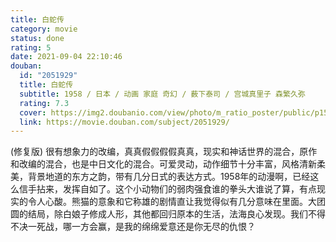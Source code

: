 ```yaml
---
title: 白蛇传
category: movie
status: done
rating: 5
date: 2021-09-04 22:10:46
douban:
  id: "2051929"
  title: 白蛇传
  subtitle: 1958 / 日本 / 动画 家庭 奇幻 / 薮下泰司 / 宫城真里子 森繁久弥
  rating: 7.3
  cover: https://img2.doubanio.com/view/photo/m_ratio_poster/public/p1592430901.jpg
  link: https://movie.douban.com/subject/2051929/
---
```


(修复版) 很有想象力的改编，真真假假假假真真，现实和神话世界的混合，原作和改编的混合，也是中日文化的混合。可爱灵动，动作细节十分丰富，风格清新柔美，背景地道的东方之韵，带有几分日式的表达方式。1958年的动漫啊，已经这么信手拈来，发挥自如了。这个小动物们的弱肉强食谁的拳头大谁说了算，有点现实的令人心酸。熊猫的意象和它称雄的剧情直让我觉得似有几分意味在里面。大团圆的结局，除白娘子修成人形，其他都回归原本的生活，法海良心发现。我们不得不决一死战，哪一方会赢，是我的绵绵爱意还是你无尽的仇恨？